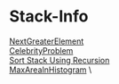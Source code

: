 # Stack-Info 
[NextGreaterElement](https://github.com/mkeshav218/DSA/blob/master/src/stack/NextGreaterElement.java) \
[CelebrityProblem](https://github.com/mkeshav218/DSA/blob/master/src/stack/CelebrityProblem.java) \
[Sort Stack Using Recursion](https://github.com/mkeshav218/DSA/blob/master/src/stack/Sort.java) \
[MaxAreaInHistogram](https://github.com/mkeshav218/DSA/blob/master/src/stack/MaxAreaInHistogram.java) \
